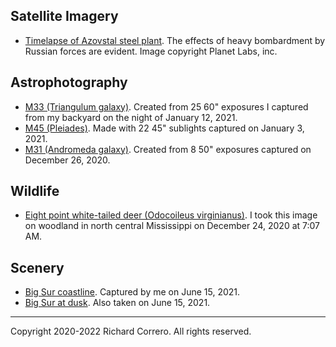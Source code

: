 ## Satellite Imagery
- [Timelapse of Azovstal steel plant](azovstal.mp4). The effects of heavy bombardment by Russian forces are evident. Image copyright Planet Labs, inc.

## Astrophotography
- [M33 (Triangulum galaxy)](2021_1_12_m33_02_processed.png). Created from 25 60" exposures I captured from my backyard on the night of January 12, 2021.
- [M45 (Pleiades)](2021_1_4_m45_01_processed.png). Made with 22 45" sublights captured on January 3, 2021. 
- [M31 (Andromeda galaxy)](2020_12_26_stack_2_enchanced_2_rotated.png). Created from 8 50" exposures captured on December 26, 2020.

## Wildlife
- [Eight point white-tailed deer (Odocoileus virginianus)](DSC_0889.JPG). I took this image on woodland in north central Mississippi on December 24, 2020 at 7:07 AM.

## Scenery
- [Big Sur coastline](big_sur_dsc3161.png). Captured by me on June 15, 2021.
- [Big Sur at dusk](big_sur_dsc3235.png). Also taken on June 15, 2021.

---

Copyright 2020-2022 Richard Correro. All rights reserved.